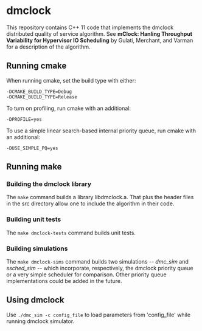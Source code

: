 # dmclock

This repository contains C++ 11 code that implements the dmclock
distributed quality of service algorithm. See __mClock: Hanling
Throughput Variability for Hypervisor IO Scheduling__ by Gulati,
Merchant, and Varman for a description of the algorithm.

## Running cmake

When running cmake, set the build type with either:

    -DCMAKE_BUILD_TYPE=Debug
    -DCMAKE_BUILD_TYPE=Release

To turn on profiling, run cmake with an additional:

    -DPROFILE=yes
    
To use a simple linear search-based internal priority queue,
run cmake with an additional:

    -DUSE_SIMPLE_PQ=yes

## Running make

### Building the dmclock library

The `make` command builds a library libdmclock.a. That plus the header
files in the src directory allow one to include the algorithm in their
code.

### Building unit tests

The `make dmclock-tests` command builds unit tests.

### Building simulations

The `make dmclock-sims` command builds two simulations -- *dmc_sim*
and *ssched_sim* -- which incorporate, respectively, the dmclock
priority queue or a very simple scheduler for comparison. Other
priority queue implementations could be added in the future.

## Using dmclock

Use `./dmc_sim -c config_file` to load parameters from 'config_file' while
running dmclock simulator. 